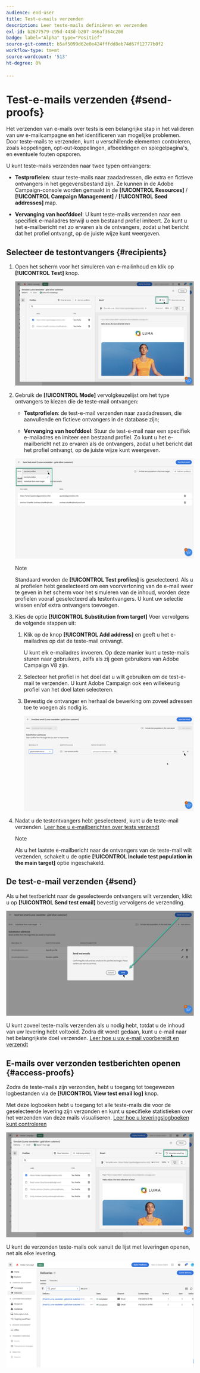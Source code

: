 ```yaml
---
audience: end-user
title: Test-e-mails verzenden
description: Leer teste-mails definiëren en verzenden
exl-id: b2677579-c95d-443d-b207-466af364c208
badge: label="Alpha" type="Positief"
source-git-commit: b5af5099d62e0e424fffdd8eb74d67f12777b0f2
workflow-type: tm+mt
source-wordcount: '513'
ht-degree: 0%

---
```


# Test-e-mails verzenden {#send-proofs}

Het verzenden van e-mails over tests is een belangrijke stap in het valideren van uw e-mailcampagne en het identificeren van mogelijke problemen. Door teste-mails te verzenden, kunt u verschillende elementen controleren, zoals koppelingen, opt-out-koppelingen, afbeeldingen en spiegelpagina&#39;s, en eventuele fouten opsporen.

U kunt teste-mails verzenden naar twee typen ontvangers:

* **Testprofielen**: stuur teste-mails naar zaadadressen, die extra en fictieve ontvangers in het gegevensbestand zijn. Ze kunnen in de Adobe Campaign-console worden gemaakt in de **[!UICONTROL Resources]** / **[!UICONTROL Campaign Management]** / **[!UICONTROL Seed addresses]** map.

* **Vervanging van hoofddoel**: U kunt teste-mails verzenden naar een specifiek e-mailadres terwijl u een bestaand profiel imiteert. Zo kunt u het e-mailbericht net zo ervaren als de ontvangers, zodat u het bericht dat het profiel ontvangt, op de juiste wijze kunt weergeven.

## Selecteer de testontvangers {#recipients}

1. Open het scherm voor het simuleren van e-mailinhoud en klik op **[!UICONTROL Test]** knop.

   ![](assets/test-button.png)

1. Gebruik de **[!UICONTROL Mode]** vervolgkeuzelijst om het type ontvangers te kiezen die de teste-mail ontvangen:

   * **Testprofielen**: de test-e-mail verzenden naar zaadadressen, die aanvullende en fictieve ontvangers in de database zijn;

   * **Vervanging van hoofddoel**: Stuur de test-e-mail naar een specifiek e-mailadres en imiteer een bestaand profiel. Zo kunt u het e-mailbericht net zo ervaren als de ontvangers, zodat u het bericht dat het profiel ontvangt, op de juiste wijze kunt weergeven.

   ![](assets/test-mode.png)

   >[!NOTE]
   >
   >Standaard worden de **[!UICONTROL Test profiles]** is geselecteerd. Als u al profielen hebt geselecteerd om een voorvertoning van de e-mail weer te geven in het scherm voor het simuleren van de inhoud, worden deze profielen vooraf geselecteerd als testontvangers. U kunt uw selectie wissen en/of extra ontvangers toevoegen.

1. Kies de optie **[!UICONTROL Substitution from target]** Voer vervolgens de volgende stappen uit:

   1. Klik op de knop **[!UICONTROL Add address]** en geeft u het e-mailadres op dat de teste-mail ontvangt.

      U kunt elk e-mailadres invoeren. Op deze manier kunt u teste-mails sturen naar gebruikers, zelfs als zij geen gebruikers van Adobe Campaign V8 zijn.

   1. Selecteer het profiel in het doel dat u wilt gebruiken om de test-e-mail te verzenden. U kunt Adobe Campaign ook een willekeurig profiel van het doel laten selecteren.

   1. Bevestig de ontvanger en herhaal de bewerking om zoveel adressen toe te voegen als nodig is.

      ![](assets/substitution.png)

1. Nadat u de testontvangers hebt geselecteerd, kunt u de teste-mail verzenden. [Leer hoe u e-mailberichten over tests verzendt](#send)

   >[!NOTE]
   >
   >Als u het laatste e-mailbericht naar de ontvangers van de teste-mail wilt verzenden, schakelt u de optie **[!UICONTROL Include test population in the main target]** optie ingeschakeld.

## De test-e-mail verzenden {#send}

Als u het testbericht naar de geselecteerde ontvangers wilt verzenden, klikt u op **[!UICONTROL Send test email]** bevestig vervolgens de verzending.

![](assets/send-proof.png)

U kunt zoveel teste-mails verzenden als u nodig hebt, totdat u de inhoud van uw levering hebt voltooid. Zodra dit wordt gedaan, kunt u e-mail naar het belangrijkste doel verzenden. [Leer hoe u uw e-mail voorbereidt en verzendt](../monitor/prepare-send.md)

## E-mails over verzonden testberichten openen {#access-proofs}

Zodra de teste-mails zijn verzonden, hebt u toegang tot toegewezen logbestanden via de **[!UICONTROL View test email log]** knop.

Met deze logboeken hebt u toegang tot alle teste-mails die voor de geselecteerde levering zijn verzonden en kunt u specifieke statistieken over het verzenden van deze mails visualiseren. [Leer hoe u leveringslogboeken kunt controleren](../monitor/delivery-logs.md)

![](assets/proof-log.png)

U kunt de verzonden teste-mails ook vanuit de lijst met leveringen openen, net als elke levering.

![](assets/delivery-list.png)
